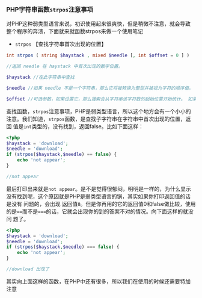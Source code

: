 ### PHP字符串函数`strpos`注意事项

对PHP这种弱类型语言来说，初识使用起来很爽快，但是稍微不注意，就会导致整个程序的奔溃，下面就来就函数strpos来做一个使用笔记

- `strpos` 【查找字符串首次出现的位置】

```php
int strpos ( string $haystack , mixed $needle [, int $offset = 0 ] )

//返回 needle 在 haystack 中首次出现的数字位置。

$haystack //在此字符串中查找

$needle //如果 needle 不是一个字符串，那么它将被转换为整型并被视为字符的顺序值。

$offset //可选参数，如果设置它，那么搜索会从字符串该字符数的起始位置开始统计。 如果是负数，搜索会从字符串结尾指定字符数开始。
```

查找函数，`strpos`注意事项，PHP是弱类型语言，所以这个地方会有一个小小的注意。我们知道，`strpos`函数，是查找子字符串在字符串中首次出现的位置，返回
值是`int`类型的，没有找到，返回false。比如下面这样：

```php
<?php
$haystack = 'download';
$needle = 'download';
if (strpos($haystack,$needle) == false) {
    echo 'not appear';
}

//not appear
```
最后打印出来就是`not appear`。是不是觉得很郁闷，明明是一样的，为什么显示没有找到呢，这个原因就是PHP是弱类型语言的锅，其实如果你打印返回值的话是没有
问题的，会出现 返回值`0`。但是你再用的它的返回值0和false做比较，使用的是`==`而不是`===`的话，它就会出现你的到的答案不对的情况。向下面这样的就没问
题了。

```php
<?php
$haystack = 'download';
$needle = 'download';
if (strpos($haystack,$needle) === false) {
    echo 'not appear';
}

//download 出现了
```

其实向上面这样的函数，在PHP中还有很多，所以我们在使用的时候还需要特加注意
